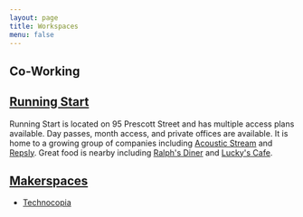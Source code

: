 ```yaml
---
layout: page
title: Workspaces
menu: false
---
```


## Co-Working

## [Running Start](http://coworkinginworcester.com/)

Running Start is located on 95 Prescott Street and has multiple access plans
available. Day passes, month access, and private offices are available. It is
home to a growing group of companies including [Acoustic Stream](http://www.acousticstream.com/)
and [Repsly](http://www.repsly.com/). Great food is nearby including 
[Ralph's Diner](http://www.ralphsrockdiner.com/) and 
[Lucky's Cafe](http://www.luckyscafeworcester.com/).

## [Makerspaces](prototyping.html)

* [Technocopia](prototyping.html#Technocopia)
